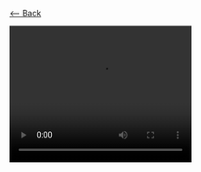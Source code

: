 [⟵ Back](https://github.com/radumarias/syncoxiders/blob/main/README.md#poc)

<video src="../resources/git-changes.mp4" width="320" height="240" controls></video>
[![]()](resources/git-rename.mp4)
